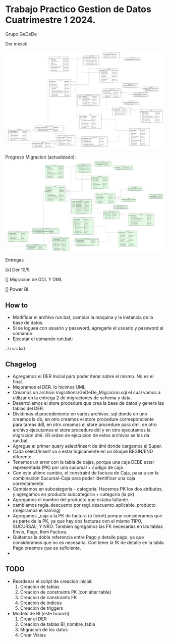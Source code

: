 # Trabajo Practico Gestion de Datos Cuatrimestre 1 2024.

Grupo GeDeDe

Der inicial:

![Der inicial](DER_2024C1.jpeg)



Progreso Migracion (actualizado):
![Der actual](DER_2024C1_GeDeDe.jpeg)

Entregas

[x] Der 10/5

[]  Migracion de DDL Y DML

[] Power BI

## How to

- Modificar el archivo run.bat, cambiar la maquina y la instancia de la base de datos.
- Si se loguea con usuario y password, agregarle el usuario y password al comando
- Ejecutar el comando run.bat:

```
.\run.bat
```


## Chagelog

- Agregamos el DER Inicial para poder iterar sobre el mismo. No es el final. 
- Mejoramos el DER, lo hicimos UML
- Creamos un archivo migrations/GeDeDe_Migracion.sql el cual vamos a utilizar en la entrega 2 de migraciones de schema y data.
- Desarrollamos el store procedure que crea la base de datos y genera las tablas del DER.
- Dividimos el procedimiento en varios archivos .sql donde en uno creamos la db, en otro creamos el store procedure correspondiente para tareas ddl, en otro creamos el store procedure para dml, en otro archivo ejecutamos el store procedure ddl y en otro ejecutamos la migracion dml. \El orden de ejecucion de estos archivos se los da run.bat
- Agregue el primer query select/insert de dml donde cargamos el Super.
- Cada select/insert va a estar logicamente en un bloque BEGIN/END diferente.
- Tenemos un error con la tabla de cajas, porque una caja DEBE estar representada (PK) por una sucursal + codigo de caja
- Con este ultimo cambio, el constraint de factura de Caja, pasa a ser la combinacion Sucursal-Caja para poder identificar una caja correctamente.
- Cambiamos en subcategoria - categoria. Hacemos PK los dos atributos, y agregamos en producto subcategoria + categoria (la pk)
- Agregamos el nombre del producto que estaba faltante.
- cambiamos regla_descuento por regl_descuento_aplicable_producto (mejoramos el naming)
- Agregamos _caja a la PK de factura (o ticket) porque consideramos que es parte de la PK, ya que hay dos facturas con el mismo TIPO, SUCURSAL, Y NRO. Tambien agregamos las FK necesarias en las tablas Envio, Pago, Item Factura.
- Quitamos la doble referencia entre Pago y detalle pago, ya que consideramos que no es necesaria. Con tener la fK de detalle en la tabla Pago creemos que es suficiente.
- 

## TODO

- Reordenar el script de creacion inicial:
  1. Creacion de tablas
  2. Creacion de constraints PK (con alter table)
  3. Creacion de constraints FK
  4. Creacion de indices
  5. Creacion de triggers
- Modelo de BI (este branch)
  1. Crear el DER
  2. Creacion de tablas BI_nombre_tabla
  3. Migracion de los datos
  4. Crear Vistas